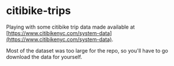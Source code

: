 # citibike-trips

Playing with some citibike trip data made available at [https://www.citibikenyc.com/system-data](https://www.citibikenyc.com/system-data).

Most of the dataset was too large for the repo, so you'll have to go download the data for yourself.
